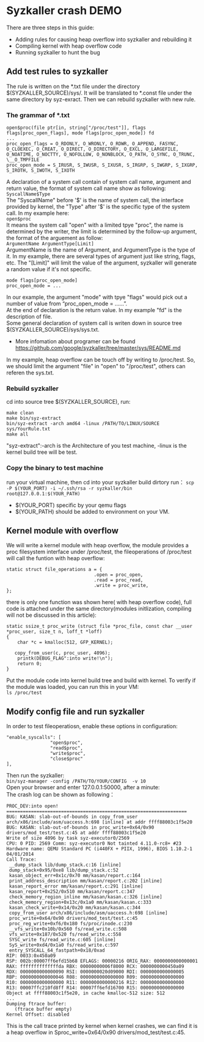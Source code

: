 # Syzkaller crash DEMO
There are three steps in this guide:
- Adding rules for causing heap overflow into syzkaller and rebuilding it
- Compiling kernel with heap overflow code
- Running syzkaller to hunt the bug

## Add test rules to syzkaller  
The rule is written on the *.txt file under the directory $(SYZKALLER_SOURCE)/sys/. It will be translated to *.const file under the same directory by syz-exract. Then we can rebuild syzkaller with new rule.

### The grammar of *.txt  
```
open$proc(file ptr[in, string["/proc/test"]], flags flags[proc_open_flags], mode flags[proc_open_mode]) fd
...
proc_open_flags = O_RDONLY, O_WRONLY, O_RDWR, O_APPEND, FASYNC, O_CLOEXEC, O_CREAT, O_DIRECT, O_DIRECTORY, O_EXCL, O_LARGEFILE, O_NOATIME, O_NOCTTY, O_NOFOLLOW, O_NONBLOCK, O_PATH, O_SYNC, O_TRUNC, \__O_TMPFILE
proc_open_mode = S_IRUSR, S_IWUSR, S_IXUSR, S_IRGRP, S_IWGRP, S_IXGRP, S_IROTH, S_IWOTH, S_IXOTH
```

A declaration of a system call contain of system call name, argument and return value, the format of system call name show as following:  
`SyscallName$Type`  
The "SyscallName" before '$' is the name of system call, the interface provided by kernel, the "Type" after '$' is the specific type of the system call. In my example here:  
`open$proc`  
It means the system call "open" with a limited tpye "proc", the name is determined by the writer, the limit is determined by the follow-up argument, the format of the arguement as follow:  
`ArgumentName ArgumentType[Limit]`  
ArgumentName is the name of Argument, and ArgumentType is the type of it. In my example, there are several types of argument just like string, flags, etc. The "[Limit]" will limit the value of the argument, syzkaller will generate a random value if it's not specific.  
```
mode flags[proc_open_mode]
proc_open_mode = ...
```
In our example, the argument "mode" with tpye "flags" would pick out a number of value from “proc_open_mode = ......”.  
At the end of declaration is the return value. In my example "fd" is the description of file.  
Some general declaration of system call is writen down in source tree $(SYZKALLER_SOURCE)/sys/sys.txt.  
- More infomation about programer can be found   https://github.com/google/syzkaller/tree/master/sys/README.md  

In my example, heap overflow can be touch off by writing to /proc/test. So, we should limit the argument "file" in "open" to "/proc/test", others can referen the sys.txt.

### Rebuild syzkaller  
cd into source tree $(SYZKALLER_SOURCE), run:
```
make clean
make bin/syz-extract
bin/syz-extract -arch amd64 -linux /PATH/TO/LINUX/SOURCE sys/YourRule.txt
make all
```
"syz-extract":-arch is the Architecture of you test machine, -linux is the kernel build tree will be test.  
### Copy the binary to test machine  
run your virtual machine, then cd into your syzkaller build dirtory run：
`scp -P $(YOUR_PORT) -i ~/.ssh/rsa -r syzkaller/bin root@127.0.0.1:$(YOUR_PATH)`  
- $(YOUR_PORT) specific by your qemu flags
- $(YOUR_PATH) should be added to environment on your VM.

## Kernel module with overflow
We will write a kernel module with heap overflow, the module provides a proc filesystem interface under /proc/test, the fileoperations of /proc/test will call the funtion with heap overflow:
```
static struct file_operations a = {
                                .open = proc_open,
                                .read = proc_read,
                                .write = proc_write,
};
```
there is only one function was shown here( with heap overflow code), full code is attached under the same directory(modules initlization, compiling will not be discussed in this article):
```
static ssize_t proc_write (struct file *proc_file, const char __user *proc_user, size_t n, loff_t *loff)
{
    char *c = kmalloc(512, GFP_KERNEL);

   copy_from_user(c, proc_user, 4096);
    printk(DEBUG_FLAG":into write!\n");
    return 0;
}
```
Put the module code into kernel build tree and build with kernel. To verify if the module was loaded, you can run this in your VM:  
`ls /proc/test`  

## Modify config file and run syzkaller  
In order to test fileoperatiosn, enable these options in configuration:
```
"enable_syscalls": [
                "open$proc",
                "read$proc",
                "write$proc",
                "close$proc"
],
```
Then run the syzkaller:  
`bin/syz-manager -config /PATH/TO/YOUR/CONFIG  -v 10`  
Open your browser and enter 127.0.0.1:50000, after a minute:  
The crash log can be shown as following：
```
PROC_DEV:into open!
==================================================================
BUG: KASAN: slab-out-of-bounds in copy_from_user arch/x86/include/asm/uaccess.h:698 [inline] at addr ffff88003c1f5e20
BUG: KASAN: slab-out-of-bounds in proc_write+0x64/0x90 drivers/mod_test/test.c:45 at addr ffff88003c1f5e20
Write of size 4096 by task syz-executor0/2569
CPU: 0 PID: 2569 Comm: syz-executor0 Not tainted 4.11.0-rc8+ #23
Hardware name: QEMU Standard PC (i440FX + PIIX, 1996), BIOS 1.10.2-1 04/01/2014
Call Trace:
 __dump_stack lib/dump_stack.c:16 [inline]
 dump_stack+0x95/0xe8 lib/dump_stack.c:52
 kasan_object_err+0x1c/0x70 mm/kasan/report.c:164
 print_address_description mm/kasan/report.c:202 [inline]
 kasan_report_error mm/kasan/report.c:291 [inline]
 kasan_report+0x252/0x510 mm/kasan/report.c:347
 check_memory_region_inline mm/kasan/kasan.c:326 [inline]
 check_memory_region+0x13c/0x1a0 mm/kasan/kasan.c:333
 kasan_check_write+0x14/0x20 mm/kasan/kasan.c:344
 copy_from_user arch/x86/include/asm/uaccess.h:698 [inline]
 proc_write+0x64/0x90 drivers/mod_test/test.c:45
 proc_reg_write+0xf6/0x180 fs/proc/inode.c:230
 __vfs_write+0x10b/0x560 fs/read_write.c:508
 vfs_write+0x187/0x520 fs/read_write.c:558
 SYSC_write fs/read_write.c:605 [inline]
 SyS_write+0xd4/0x1a0 fs/read_write.c:597
 entry_SYSCALL_64_fastpath+0x18/0xad
RIP: 0033:0x450a09
RSP: 002b:00007ff6efd15b68 EFLAGS: 00000216 ORIG_RAX: 0000000000000001
RAX: ffffffffffffffda RBX: 00000000006f8000 RCX: 0000000000450a09
RDX: 0000000000000090 RSI: 0000000020d09000 RDI: 0000000000000005
RBP: 0000000000000046 R08: 0000000000000000 R09: 0000000000000000
R10: 0000000000000000 R11: 0000000000000216 R12: 0000000000000000
R13: 00007ffc210fd8ff R14: 00007ff6efd16700 R15: 0000000000000000
Object at ffff88003c1f5e20, in cache kmalloc-512 size: 512
...
Dumping ftrace buffer:
   (ftrace buffer empty)
Kernel Offset: disabled
```
This is the call trace printed by kernel when kernel crashes, we can find it is a heap overflow in Sproc_write+0x64/0x90 drivers/mod_test/test.c:45.
